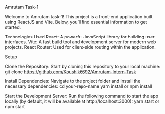 Amrutam Task-1


Welcome to Amrutam task-1! This project is a front-end application built using ReactJS and Vite. Below, you’ll find essential information to get started.

Technologies Used
React: A powerful JavaScript library for building user interfaces.
Vite: A fast build tool and development server for modern web projects.
React Router: Used for client-side routing within the application.

Setup

Clone the Repository: Start by cloning this repository to your local machine:
git clone https://github.com/Koushik6692/Amrutam-Intern-Task

Install Dependencies: Navigate to the project folder and install the necessary dependencies:
cd your-repo-name
yarn install or npm install

Start the Development Server: Run the following command to start the app locally (by default, it will be available at http://localhost:3000):
yarn start or npm start
